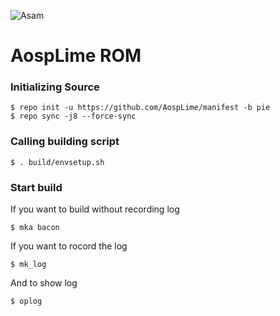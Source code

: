 ![Asam](https://github.com/AospLime/manifest/raw/pie/lime.jpg)

AospLime ROM
=====

### Initializing Source
```
$ repo init -u https://github.com/AospLime/manifest -b pie
$ repo sync -j8 --force-sync
```

### Calling building script
```
$ . build/envsetup.sh
```

### Start build
If you want to build without recording log
```
$ mka bacon
```

If you want to rocord the log
```
$ mk_log
```
And to show log
```
$ oplog
```
